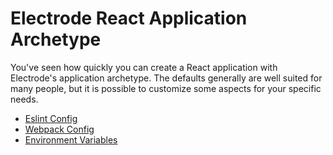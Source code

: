 # Electrode React Application Archetype

You've seen how quickly you can create a React application with Electrode's application archetype.  The defaults generally are well suited for many people, but it is possible to customize some aspects for your specific needs.

-   [Eslint Config](/chapter1/intermediate/app-archetype/eslint.md)
-   [Webpack Config](/chapter1/intermediate/app-archetype/webpack-config.md)
-   [Environment Variables](/chapter1/intermediate/app-archetype/env-vars.md)

